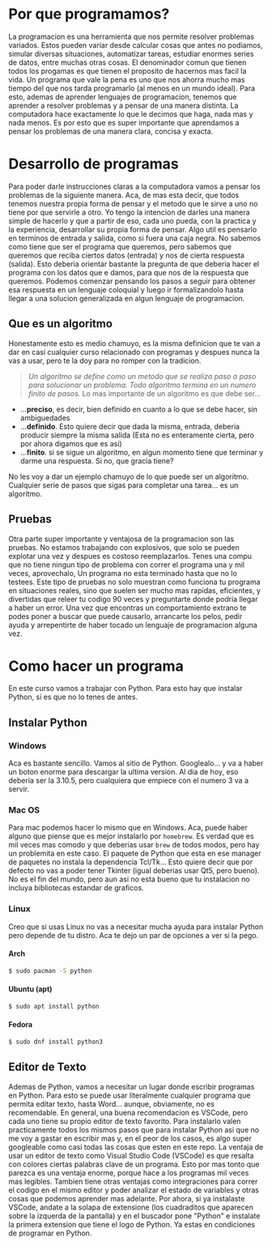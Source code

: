 # Por que programamos?
La programacion es una herramienta que nos permite resolver problemas variados. Estos pueden variar desde calcular cosas que antes no podiamos, simular diversas situaciones, automatizar tareas, estudiar enormes series de datos, entre muchas otras cosas. El denominador comun que tienen todos los progamas es que tienen el proposito de hacernos mas facil la vida. Un programa que vale la pena es uno que nos ahorra mucho mas tiempo del que nos tarda programarlo (al menos en un mundo ideal).
Para esto, ademas de aprender lenguajes de programacion, tenemos que aprender a resolver problemas y a pensar de una manera distinta. La computadora hace exactamente lo que le decimos que haga, nada mas y nada menos. Es por esto que es super importante que aprendamos a pensar los problemas de una manera clara, concisa y exacta.

# Desarrollo de programas
Para poder darle instrucciones claras a la computadora vamos a pensar los problemas de la siguiente manera. Aca, de mas esta decir, que todos tenemos nuestra propia forma de pensar y el metodo que le sirve a uno no tiene por que servirle a otro. Yo tengo la intencion de darles una manera simple de hacerlo y que a partir de eso, cada uno pueda, con la practica y la experiencia, desarrollar su propia forma de pensar.
Algo util es pensarlo en terminos de entrada y salida, como si fuera una caja negra. No sabemos como tiene que ser el programa que queremos, pero sabemos que queremos que reciba ciertos datos (entrada) y nos de cierta respuesta (salida). Esto deberia orientar bastante la pregunta de que deberia hacer el programa con los datos que e damos, para que nos de la respuesta que queremos.
Podemos comenzar pensando los pasos a seguir para obtener esa respuesta en un lenguaje coloquial y luego ir formalizandolo hasta llegar a una solucion generalizada en algun lenguaje de programacion.

## Que es un algoritmo
Honestamente esto es medio chamuyo, es la misma definicion que te van a dar en casi cualquier curso relacionado con programas y despues nunca la vas a usar, pero te la doy para no romper con la tradicion.
> _Un algoritmo se define como un metodo que se realiza paso a paso para solucionar un problema. Todo algoritmo termina en un numero finito de pasos._
Lo mas importante de un algoritmo es que debe ser...
- ...**preciso**, es decir, bien definido en cuanto a lo que se debe hacer, sin ambiguedades
- ...**definido**. Esto quiere decir que dada la misma, entrada, deberia producir siempre la misma salida (Esta no es enteramente cierta, pero por ahora digamos que es asi)
- ...**finito**. si se sigue un algoritmo, en algun momento tiene que terminar y darme una respuesta. Si no, que gracia tiene?

No les voy a dar un ejemplo chamuyo de lo que puede ser un algoritmo. Cualquier serie de pasos que sigas para completar una tarea... es un algoritmo.

## Pruebas
Otra parte super importante y ventajosa de la programacion son las pruebas. No estamos trabajando con explosivos, que solo se pueden explotar una vez y despues es costoso reemplazarlos. Tenes una compu que no tiene ningun tipo de problema con correr el programa una y mil veces, aprovechalo,
Un programa no esta terminado hasta que no lo testees. Este tipo de pruebas no solo muestran como funciona tu programa en situaciones reales, sino que suelen ser mucho mas rapidas, eficientes, y divertidas que releer tu codigo 90 veces y preguntarte donde podria llegar a haber un error.
Una vez que encontras un comportamiento extrano te podes poner a buscar que puede causarlo, arrancarte los pelos, pedir ayuda y arrepentirte de haber tocado un lenguaje de programacion alguna vez.

# Como hacer un programa
En este curso vamos a trabajar con Python. Para esto hay que instalar Python, si es que no lo tenes de antes.

## Instalar Python

### Windows
Aca es bastante sencillo. Vamos al sitio de Python. Googlealo... y va a haber un boton enorme para descargar la ultima version. Al dia de hoy, eso deberia ser la 3.10.5, pero cualquiera que empiece con el numero 3 va a servir.

### Mac OS
Para mac podemos hacer lo mismo que en Windows. Aca, puede haber alguno que piense que es mejor instalarlo por `homebrew`. Es verdad que es mil veces mas comodo y que deberias usar `brew` de todos modos, pero hay un problemita en este caso.
El paquete de Python que esta en ese manager de paquetes no instala la dependencia Tcl/Tk... Esto quiere decir que por defecto no vas a poder tener Tkinter (igual deberias usar Qt5, pero bueno). No es el fin del mundo, pero aun asi no esta bueno que tu instalacion no incluya bibliotecas estandar de graficos.

### Linux
Creo que si usas Linux no vas a necesitar mucha ayuda para instalar Python pero depende de tu distro. Aca te dejo un par de opciones a ver si la pego.
#### Arch
```bash
$ sudo pacman -S python
```

#### Ubuntu (apt)
```bash
$ sudo apt install python
```

#### Fedora
```bash
$ sudo dnf install python3
```

## Editor de Texto
Ademas de Python, vamos a necesitar un lugar donde escribir programas en Python. Para esto se puede usar literalmente cualquier programa que permita editar texto, hasta Word... aunque, obviamente, no es recomendable. En general, una buena recomendacion es VSCode, pero cada uno tiene su propio editor de texto favorito.
Para instalarlo valen practicamente todos los mismos pasos que para instalar Python asi que no me voy a gastar en escribir mas y, en el peor de los casos, es algo super googleable como casi todas las cosas que esten en este repo.
La ventaja de usar un editor de texto como Visual Studio Code (VSCode) es que resalta con colores ciertas palabras clave de un programa. Esto por mas tonto que parezca es una ventaja enorme, porque hace a los programas mil veces mas legibles. Tambien tiene otras ventajas como integraciones para correr el codigo en el mismo editor y poder analizar el estado de variables y otras cosas que podemos aprender mas adelante.
Por ahora, si ya instalaste VSCode, andate a la solapa de extensione (los cuadraditos que aparecen sobre la izquerda de la pantalla) y en el buscador pone "Python" e instalate la primera extension que tiene el logo de Python. Ya estas en condiciones de programar en Python.
